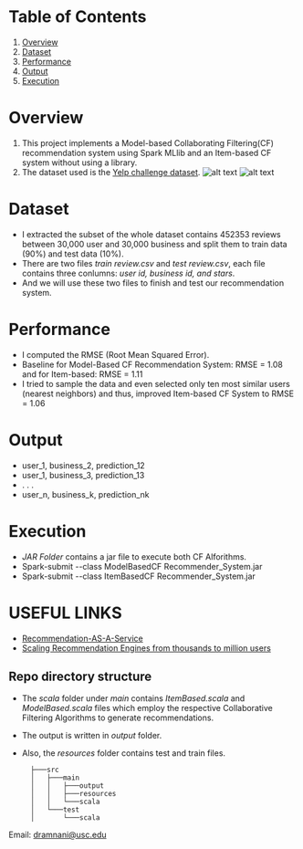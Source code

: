 # Table of Contents
1. [Overview](README.md#overview)
2. [Dataset](README.md#dataset)
3. [Performance](README.md#performance)
4. [Output](README.md#output)
5. [Execution](README.md#execution)


# Overview

1. This project implements a Model-based Collaborating Filtering(CF) recommendation system using Spark MLlib and an Item-based CF system
without using a library. 
2. The dataset used is the [Yelp challenge dataset](https://www.yelp.com/dataset/challenge).
![alt text](https://cdn-images-1.medium.com/max/1600/1*SoQdGU3Xefd0bXbqkkI06w.gif "Types of Recommender Systems")
![alt text](https://cdn-images-1.medium.com/max/1200/1*x8gTiprhLs7zflmEn1UjAQ.png "Collaborative Filtering!")

# Dataset 

* I extracted the subset of the whole dataset contains 452353 reviews between 30,000 user and 30,000 business and split them to train data (90%) and test data (10%). 
* There are two files *train review.csv* and *test review.csv*, each file contains three conlumns: *user id, business id, and
stars*. 
* And we will use these two files to finish and test our recommendation system.

# Performance

* I computed the RMSE (Root Mean Squared Error).
* Baseline for Model-Based CF Recommendation System: RMSE = 1.08 and for Item-based: RMSE = 1.11
* I tried to sample the data and even selected only ten most similar users (nearest neighbors) and thus, improved Item-based CF System to RMSE = 1.06

# Output

* user_1, business_2, prediction_12
* user_1, business_3, prediction_13
* . . .
* user_n, business_k, prediction_nk


# Execution

* *JAR Folder* contains a jar file to execute both CF Alforithms.
* Spark-submit --class ModelBasedCF Recommender_System.jar <rating file path><testing file path>
* Spark-submit --class ItemBasedCF Recommender_System.jar <rating file path><testing file path>
    
# USEFUL LINKS

* [Recommendation-AS-A-Service](https://cloud.google.com/solutions/recommendations-using-machine-learning-on-compute-engine)
* [Scaling Recommendation Engines from thousands to million users](https://www.retentionscience.com/blog/scalingrecommendations/)

## Repo directory structure

* The *scala* folder under *main* contains *ItemBased.scala* and *ModelBased.scala* files which employ the respective Collaborative Filtering Algorithms to generate recommendations. 
* The output is written in *output* folder. 
* Also, the *resources* folder contains test and train files.

        ├───src
        │   ├───main
        │   │   ├───output
        │   │   ├───resources
        │   │   └───scala
        │   └───test
        │       └───scala

Email: dramnani@usc.edu

